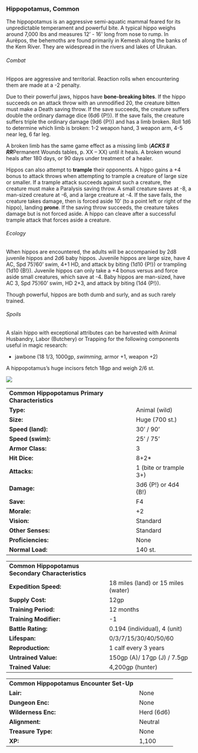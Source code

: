 ### Hippopotamus, Common

The hippopotamus is an aggressive semi-aquatic mammal feared for its unpredictable temperament and powerful bite. A typical hippo weighs around 7,000 lbs and measures 12’ - 16' long from nose to rump. In Aurëpos, the behemoths are found primarily in Kemesh along the banks of the Kem River. They are widespread in the rivers and lakes of Ulrukan.

###### Combat

Hippos are aggressive and territorial. Reaction rolls when encountering them are made at a -2 penalty.

Due to their powerful jaws, hippos have **bone-breaking bites**. If the hippo succeeds on an attack throw with an unmodified 20, the creature bitten must make a Death saving throw. If the save succeeds, the creature suffers double the ordinary damage dice (6d6 {P!}). If the save fails, the creature suffers triple the ordinary damage (9d6 {P!}) and has a limb broken. Roll 1d6 to determine which limb is broken: 1-2 weapon hand, 3 weapon arm, 4-5 near leg, 6 far leg.

A broken limb has the same game effect as a missing limb (***ACKS II RR***Permanent Wounds tables, p. XX – XX) until it heals. A broken wound heals after 180 days, or 90 days under treatment of a healer.

Hippos can also attempt to **trample** their opponents. A hippo gains a +4 bonus to attack throws when attempting to trample a creature of large size or smaller. If a trample attack succeeds against such a creature, the creature must make a Paralysis saving throw. A small creature saves at -8, a man-sized creature at -6, and a large creature at -4. If the save fails, the creature takes damage, then is forced aside 10’ (to a point left or right of the hippo), landing **prone**. If the saving throw succeeds, the creature takes damage but is not forced aside. A hippo can cleave after a successful trample attack that forces aside a creature.

###### Ecology

When hippos are encountered, the adults will be accompanied by 2d8 juvenile hippos and 2d6 baby hippos. Juvenile hippos are large size, have 4 AC, Spd 75’/60’ swim, 4+1 HD, and attack by biting (1d10 {P!}) or trampling (1d10 {B!}). Juvenile hippos can only take a +4 bonus versus and force aside small creatures, which save at -4. Baby hippos are man-sized, have AC 3, Spd 75’/60’ swim, HD 2+3, and attack by biting (1d4 {P!}).

Though powerful, hippos are both dumb and surly, and as such rarely trained.

###### Spoils

A slain hippo with exceptional attributes can be harvested with Animal Husbandry, Labor (Butchery) or Trapping for the following components useful in magic research:

* jawbone (18 1/3, 1000gp, *swimming,* armor +1, weapon +2)

A hippopotamus’s huge incisors fetch 18gp and weigh 2/6 st.

![](data:image/png;base64...)

|  |  |
| --- | --- |
| **Common Hippopotamus Primary Characteristics** | |
| **Type:** | Animal (wild) |
| **Size:** | Huge (700 st.) |
| **Speed (land):** | 30’ / 90’ |
| **Speed (swim):** | 25’ / 75’ |
| **Armor Class:** | 3 |
| **Hit Dice:** | 8+2\* |
| **Attacks:** | 1 (bite or trample 3+) |
| **Damage:** | 3d6 {P!} or 4d4 {B!} |
| **Save:** | F4 |
| **Morale:** | +2 |
| **Vision:** | Standard |
| **Other Senses:** | Standard |
| **Proficiencies:** | None |
| **Normal Load:** | 140 st. |

|  |  |
| --- | --- |
| **Common Hippopotamus Secondary Characteristics** | |
| **Expedition Speed:** | 18 miles (land) or 15 miles (water) |
| **Supply Cost:** | 12gp |
| **Training Period:** | 12 months |
| **Training Modifier:** | -1 |
| **Battle Rating:** | 0.194 (individual), 4 (unit) |
| **Lifespan:** | 0/3/7/15/30/40/50/60 |
| **Reproduction:** | 1 calf every 3 years |
| **Untrained Value:** | 150gp (A)/ 17gp (J) / 7.5gp |
| **Trained Value:** | 4,200gp (hunter) |

|  |  |
| --- | --- |
| **Common Hippopotamus Encounter Set-Up** | |
| **Lair:** | None |
| **Dungeon Enc:** | None |
| **Wilderness Enc:** | Herd (6d6) |
| **Alignment:** | Neutral |
| **Treasure Type:** | None |
| **XP:** | 1,100 |
